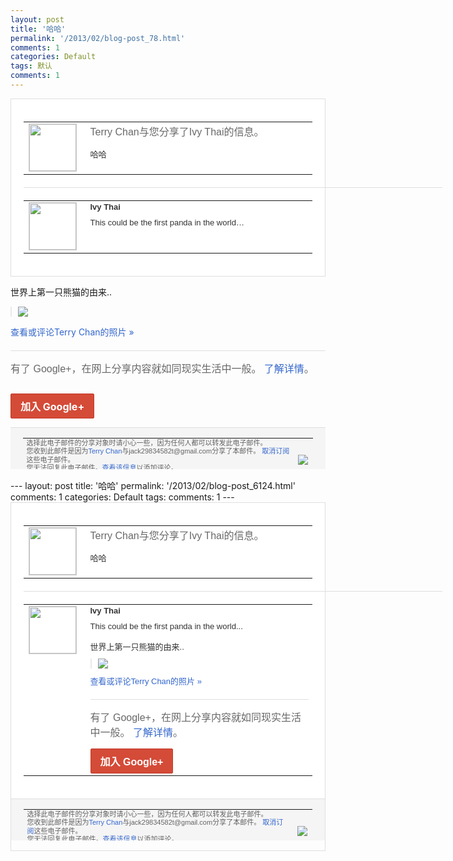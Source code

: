```yaml
---
layout: post
title: '哈哈'
permalink: '/2013/02/blog-post_78.html'
comments: 1
categories: Default
tags: 默认
comments: 1
---
```

<!-- X-Notifications: 1:294f3aa830000000 -->

<div style="border:solid 1px #dfdfdf;color:#686868;font:13px Arial"><div style="background-color:#fff;padding:20px;"><table cellpadding="0" cellspacing="0"><tr><td style="padding-right:15px;vertical-align:top"><a href="https://plus.google.com/_/notifications/emlink?emr=14900066512970582018&amp;emid=CNCJ2OLTlrUCFbFCcgodjTcAAA&amp;path=%2F108643996575278738906&amp;dt=1359774773286&amp;uob=8"><img height="75" src="https://lh3.googleusercontent.com/-KKRGTyJ5Bl0/AAAAAAAAAAI/AAAAAAAAtnY/R4QEWIp3Ur0/s75-c-k-a/photo.jpg" style="border:solid 1px #cccccc;" width="75"/></a></td><td style="width:578px;color:#333;font:13px Arial;vertical-align:top"><div style="color:#686868;font:16px Arial;padding-bottom:15px">Terry Chan与您分享了Ivy Thai的信息。</div><div style="padding-bottom:10px">哈哈</div></td></tr></table><div style="margin:20px 0;border-bottom:solid 1px #dfdfdf;width:670px"></div><table cellpadding="0" cellspacing="0"><tr><td style="padding-right:15px;vertical-align:top"><a href="https://plus.google.com/_/notifications/emlink?emr=14900066512970582018&amp;emid=CNCJ2OLTlrUCFbFCcgodjTcAAA&amp;path=%2F114647810078822065016&amp;dt=1359774773286&amp;uob=8"><img height="75" src="https://lh5.googleusercontent.com/-wF3QfaCHKsE/AAAAAAAAAAI/AAAAAAAAC30/JyJB3zF1S3Y/s75-c-k-a/photo.jpg" style="border:solid 1px #cccccc;" width="75"/></a></td><td style="width:578px;color:#333;font:13px Arial;vertical-align:top"><div style="font-weight:bold;padding-bottom:10px">Ivy Thai</div><div style="padding-bottom:10px">This could be the first panda in the world…</div></td></tr></table></div></div>

世界上第一只熊猫的由来.<wbr/>.

<div style="margin-bottom:10px;padding-left:10px; border-left:2px solid #EAEAEA"><span style="margin-right:5px"><a href="https://plus.google.com/_/notifications/emlink?emr=14900066512970582018&amp;emid=CNCJ2OLTlrUCFbFCcgodjTcAAA&amp;path=%2F108643996575278738906%2Fposts%2FC1u7tNbuMew%3Fgpinv%3DAMIXal8LXmOIMELL5t97XW6gOojaui92fsgCx3iM1wdSfQCvc6ikWHToDuEPx85I7CXprCyHX9kLmvqdKjOCv91efSKNmTsvCM4owuSHswhiUOyDTug8k6E&amp;dt=1359774773286&amp;uob=8" style="color:#3366CC;text-decoration:none;"><img border="0" src="https://lh5.googleusercontent.com/-EoUXp8eCVio/UQvEwoHz_nI/AAAAAAAAHQI/XHuGcgclLik/h120/6628711bjw1e14hghjqm6j.jpg" style="max-height:200px;max-width:275px"/></a></span></div>

<a href="https://plus.google.com/_/notifications/emlink?emr=14900066512970582018&amp;emid=CNCJ2OLTlrUCFbFCcgodjTcAAA&amp;path=%2Fphotos%2F114647810078822065016%2Falbums%2F5839977678746235361%2F5839977681498930802%3Fgpinv%3DAMIXal8LXmOIMELL5t97XW6gOojaui92fsgCx3iM1wdSfQCvc6ikWHToDuEPx85I7CXprCyHX9kLmvqdKjOCv91efSKNmTsvCM4owuSHswhiUOyDTug8k6E%26authkey%3DCPbE8oSI56Xsbg&amp;dt=1359774773286&amp;uob=8" style="color:#3366CC;text-decoration:none">查看或评论Terry Chan的照片 »</a>

<div style="margin-top:20px;border-top:solid 1px #dfdfdf"><div style="padding:15px 0;color:#686868;font:16px Arial">有了 Google+，在网上分享内容就如同现实生活中一般。 <a href="http://www.google.com/+/learnmore/" style="color:#3366CC;text-decoration:none">了解详情</a>。</div><p><a href="https://plus.google.com/_/notifications/emlink?emr=14900066512970582018&amp;emid=CNCJ2OLTlrUCFbFCcgodjTcAAA&amp;path=%2F%3Fgpinv%3DAMIXal8LXmOIMELL5t97XW6gOojaui92fsgCx3iM1wdSfQCvc6ikWHToDuEPx85I7CXprCyHX9kLmvqdKjOCv91efSKNmTsvCM4owuSHswhiUOyDTug8k6E&amp;dt=1359774773286&amp;uob=8" style="display:inline-block;padding:7px 15px;background-color:#d44b38; color:#fff;font-size:16px; font-weight:bold;border-radius:2px;-webkit-border-radius:2px; -moz-border-radius:2px;border:solid 1px #c43b28; white-space:nowrap;text-decoration:none">加入 Google+</a></p></div>

<div style="border-top:solid 1px #dfdfdf;padding:0 20px; background-color:#f5f5f5"><table cellpadding="0" cellspacing="0" style="height:50px"><tbody><tr><td style="vertical-align:middle;width:100%; color:#636363;font:11px Arial; line-height:120%">选择此电子邮件的分享对象时请小心一些，因为任何人都可以转发此电子邮件。<br/>您收到此邮件是因为<a href="https://plus.google.com/_/notifications/emlink?emr=14900066512970582018&amp;emid=CNCJ2OLTlrUCFbFCcgodjTcAAA&amp;path=%2F108643996575278738906%3Fgpinv%3DAMIXal8LXmOIMELL5t97XW6gOojaui92fsgCx3iM1wdSfQCvc6ikWHToDuEPx85I7CXprCyHX9kLmvqdKjOCv91efSKNmTsvCM4owuSHswhiUOyDTug8k6E&amp;dt=1359774773286&amp;uob=8" style="color:#3366CC;text-decoration:none">Terry Chan</a>与jack29834582t@gmail.com分享了本邮件。 <a href="https://plus.google.com/_/notifications/emlink?emr=14900066512970582018&amp;emid=CNCJ2OLTlrUCFbFCcgodjTcAAA&amp;path=%2F_%2Fnonplus%2Femailsettings%3Fgpinv%3DAMIXal8LXmOIMELL5t97XW6gOojaui92fsgCx3iM1wdSfQCvc6ikWHToDuEPx85I7CXprCyHX9kLmvqdKjOCv91efSKNmTsvCM4owuSHswhiUOyDTug8k6E%26est%3DADH5u8XqGsa8Ui5zZM-5NL4uKEmw8CmB1ew0LsijFUFZkNfry1_YJe3xUu8ZhjXtotriZ-2sdu_IPXXFZogzQXIu5PYVrOb6xVqpv3c05OmRgl87S-G-VY8thRPmJK0WHBFV6uBjrQn19xCQQLsbcatNDw-m3ALsCA&amp;dt=1359774773286&amp;uob=8" style="color:#3366CC;text-decoration:none">取消订阅</a>这些电子邮件。<br/>您无法回复此电子邮件。<a href="https://plus.google.com/_/notifications/emlink?emr=14900066512970582018&amp;emid=CNCJ2OLTlrUCFbFCcgodjTcAAA&amp;path=%2F108643996575278738906%2Fposts%2FC1u7tNbuMew%3Fgpinv%3DAMIXal8LXmOIMELL5t97XW6gOojaui92fsgCx3iM1wdSfQCvc6ikWHToDuEPx85I7CXprCyHX9kLmvqdKjOCv91efSKNmTsvCM4owuSHswhiUOyDTug8k6E&amp;dt=1359774773286&amp;uob=8" style="color:#3366CC;text-decoration:none">查看该信息</a>以添加评论。<br/>Google Inc., 1600 Amphitheatre Pkwy, Mountain View, CA 94043 USA</td><td><img src="https://ssl.gstatic.com/s2/oz/images/notifications/logo/google-plus-6617a72bb36cc548861652780c9e6ff1.png"/></td></tr></tbody></table></div>---
layout: post
title: '哈哈'
permalink: '/2013/02/blog-post_6124.html'
comments: 1
categories: Default
tags: 
comments: 1
---
<!-- X-Notifications: 1:294f3aa830000000 -->

<div style="border:solid 1px #dfdfdf;color:#686868;font:13px Arial"><div style="background-color:#fff;padding:20px;"><table cellpadding="0" cellspacing="0"><tr><td style="padding-right:15px;vertical-align:top"><a href="https://plus.google.com/_/notifications/emlink?emr=14900066512970582018&amp;emid=CNCJ2OLTlrUCFbFCcgodjTcAAA&amp;path=%2F108643996575278738906&amp;dt=1359774773286&amp;uob=8"><img height="75" src="https://lh3.googleusercontent.com/-KKRGTyJ5Bl0/AAAAAAAAAAI/AAAAAAAAtnY/R4QEWIp3Ur0/s75-c-k-a/photo.jpg" style="border:solid 1px #cccccc;" width="75"/></a></td><td style="width:578px;color:#333;font:13px Arial;vertical-align:top"><div style="color:#686868;font:16px Arial;padding-bottom:15px">Terry Chan与您分享了Ivy Thai的信息。</div><div style="padding-bottom:10px">哈哈</div></td></tr></table><div style="margin:20px 0;border-bottom:solid 1px #dfdfdf;width:670px"></div><table cellpadding="0" cellspacing="0"><tr><td style="padding-right:15px;vertical-align:top"><a href="https://plus.google.com/_/notifications/emlink?emr=14900066512970582018&amp;emid=CNCJ2OLTlrUCFbFCcgodjTcAAA&amp;path=%2F114647810078822065016&amp;dt=1359774773286&amp;uob=8"><img height="75" src="https://lh5.googleusercontent.com/-wF3QfaCHKsE/AAAAAAAAAAI/AAAAAAAAC30/JyJB3zF1S3Y/s75-c-k-a/photo.jpg" style="border:solid 1px #cccccc;" width="75"/></a></td><td style="width:578px;color:#333;font:13px Arial;vertical-align:top"><div style="font-weight:bold;padding-bottom:10px">Ivy Thai</div><div style="padding-bottom:10px">This could be the first panda in the world...<br/><br/>世界上第一只熊猫的由来.<wbr/>.</div><div style="margin-bottom:10px;padding-left:10px; border-left:2px solid #EAEAEA"><span style="margin-right:5px"><a href="https://plus.google.com/_/notifications/emlink?emr=14900066512970582018&amp;emid=CNCJ2OLTlrUCFbFCcgodjTcAAA&amp;path=%2F108643996575278738906%2Fposts%2FC1u7tNbuMew%3Fgpinv%3DAMIXal8LXmOIMELL5t97XW6gOojaui92fsgCx3iM1wdSfQCvc6ikWHToDuEPx85I7CXprCyHX9kLmvqdKjOCv91efSKNmTsvCM4owuSHswhiUOyDTug8k6E&amp;dt=1359774773286&amp;uob=8" style="color:#3366CC;text-decoration:none;"><img border="0" src="https://lh5.googleusercontent.com/-EoUXp8eCVio/UQvEwoHz_nI/AAAAAAAAHQI/XHuGcgclLik/h120/6628711bjw1e14hghjqm6j.jpg" style="max-height:200px;max-width:275px"/></a></span></div><a href="https://plus.google.com/_/notifications/emlink?emr=14900066512970582018&amp;emid=CNCJ2OLTlrUCFbFCcgodjTcAAA&amp;path=%2Fphotos%2F114647810078822065016%2Falbums%2F5839977678746235361%2F5839977681498930802%3Fgpinv%3DAMIXal8LXmOIMELL5t97XW6gOojaui92fsgCx3iM1wdSfQCvc6ikWHToDuEPx85I7CXprCyHX9kLmvqdKjOCv91efSKNmTsvCM4owuSHswhiUOyDTug8k6E%26authkey%3DCPbE8oSI56Xsbg&amp;dt=1359774773286&amp;uob=8" style="color:#3366CC;text-decoration:none">查看或评论Terry Chan的照片 »</a><div style="margin-top:20px;border-top:solid 1px #dfdfdf"><div style="padding:15px 0;color:#686868;font:16px Arial">有了 Google+，在网上分享内容就如同现实生活中一般。 <a href="http://www.google.com/+/learnmore/" style="color:#3366CC;text-decoration:none">了解详情</a>。</div><a href="https://plus.google.com/_/notifications/emlink?emr=14900066512970582018&amp;emid=CNCJ2OLTlrUCFbFCcgodjTcAAA&amp;path=%2F%3Fgpinv%3DAMIXal8LXmOIMELL5t97XW6gOojaui92fsgCx3iM1wdSfQCvc6ikWHToDuEPx85I7CXprCyHX9kLmvqdKjOCv91efSKNmTsvCM4owuSHswhiUOyDTug8k6E&amp;dt=1359774773286&amp;uob=8" style="display:inline-block;padding:7px 15px;background-color:#d44b38; color:#fff;font-size:16px; font-weight:bold;border-radius:2px;-webkit-border-radius:2px; -moz-border-radius:2px;border:solid 1px #c43b28; white-space:nowrap;text-decoration:none">加入 Google+</a></div></td></tr></table></div><div style="border-top:solid 1px #dfdfdf;padding:0 20px; background-color:#f5f5f5"><table cellpadding="0" cellspacing="0" style="height:50px"><tbody><tr><td style="vertical-align:middle;width:100%; color:#636363;font:11px Arial; line-height:120%">选择此电子邮件的分享对象时请小心一些，因为任何人都可以转发此电子邮件。<br/>您收到此邮件是因为<a href="https://plus.google.com/_/notifications/emlink?emr=14900066512970582018&amp;emid=CNCJ2OLTlrUCFbFCcgodjTcAAA&amp;path=%2F108643996575278738906%3Fgpinv%3DAMIXal8LXmOIMELL5t97XW6gOojaui92fsgCx3iM1wdSfQCvc6ikWHToDuEPx85I7CXprCyHX9kLmvqdKjOCv91efSKNmTsvCM4owuSHswhiUOyDTug8k6E&amp;dt=1359774773286&amp;uob=8" style="color:#3366CC;text-decoration:none">Terry Chan</a>与jack29834582t@gmail.com分享了本邮件。 <a href="https://plus.google.com/_/notifications/emlink?emr=14900066512970582018&amp;emid=CNCJ2OLTlrUCFbFCcgodjTcAAA&amp;path=%2F_%2Fnonplus%2Femailsettings%3Fgpinv%3DAMIXal8LXmOIMELL5t97XW6gOojaui92fsgCx3iM1wdSfQCvc6ikWHToDuEPx85I7CXprCyHX9kLmvqdKjOCv91efSKNmTsvCM4owuSHswhiUOyDTug8k6E%26est%3DADH5u8XqGsa8Ui5zZM-5NL4uKEmw8CmB1ew0LsijFUFZkNfry1_YJe3xUu8ZhjXtotriZ-2sdu_IPXXFZogzQXIu5PYVrOb6xVqpv3c05OmRgl87S-G-VY8thRPmJK0WHBFV6uBjrQn19xCQQLsbcatNDw-m3ALsCA&amp;dt=1359774773286&amp;uob=8" style="color:#3366CC;text-decoration:none">取消订阅</a>这些电子邮件。<br/>您无法回复此电子邮件。<a href="https://plus.google.com/_/notifications/emlink?emr=14900066512970582018&amp;emid=CNCJ2OLTlrUCFbFCcgodjTcAAA&amp;path=%2F108643996575278738906%2Fposts%2FC1u7tNbuMew%3Fgpinv%3DAMIXal8LXmOIMELL5t97XW6gOojaui92fsgCx3iM1wdSfQCvc6ikWHToDuEPx85I7CXprCyHX9kLmvqdKjOCv91efSKNmTsvCM4owuSHswhiUOyDTug8k6E&amp;dt=1359774773286&amp;uob=8" style="color:#3366CC;text-decoration:none">查看该信息</a>以添加评论。<br/>Google Inc., 1600 Amphitheatre Pkwy, Mountain View, CA 94043 USA<br/></td><td><img src="https://ssl.gstatic.com/s2/oz/images/notifications/logo/google-plus-6617a72bb36cc548861652780c9e6ff1.png"/></td></tr></tbody></table></div></div>